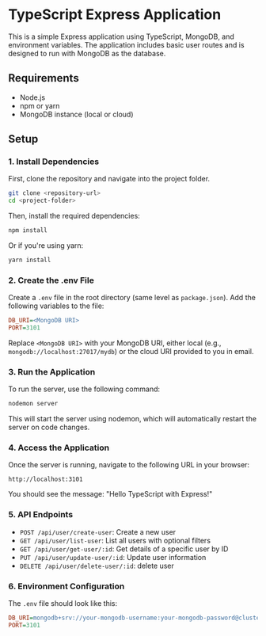 # TypeScript Express Application

This is a simple Express application using TypeScript, MongoDB, and environment variables. The application includes basic user routes and is designed to run with MongoDB as the database.

## Requirements

- Node.js
- npm or yarn
- MongoDB instance (local or cloud)

## Setup

### 1. Install Dependencies

First, clone the repository and navigate into the project folder.

```bash
git clone <repository-url>
cd <project-folder>
```

Then, install the required dependencies:

```bash
npm install
```

Or if you're using yarn:

```bash
yarn install
```

### 2. Create the .env File

Create a `.env` file in the root directory (same level as `package.json`). Add the following variables to the file:

```ini
DB_URI=<MongoDB URI>
PORT=3101
```

Replace `<MongoDB URI>` with your MongoDB URI, either local (e.g., `mongodb://localhost:27017/mydb`) or the cloud URI provided to you in email.

### 3. Run the Application

To run the server, use the following command:

```bash
nodemon server
```

This will start the server using nodemon, which will automatically restart the server on code changes.

### 4. Access the Application

Once the server is running, navigate to the following URL in your browser:

```arduino
http://localhost:3101
```

You should see the message: "Hello TypeScript with Express!"

### 5. API Endpoints

- `POST /api/user/create-user`: Create a new user
- `GET /api/user/list-user`: List all users with optional filters
- `GET /api/user/get-user/:id`: Get details of a specific user by ID
- `PUT /api/user/update-user/:id`: Update user information
- `DELETE /api/user/delete-user/:id`: delete user

### 6. Environment Configuration

The `.env` file should look like this:

```ini
DB_URI=mongodb+srv://your-mongodb-username:your-mongodb-password@cluster0.mongodb.net/your-database-name
PORT=3101
```
